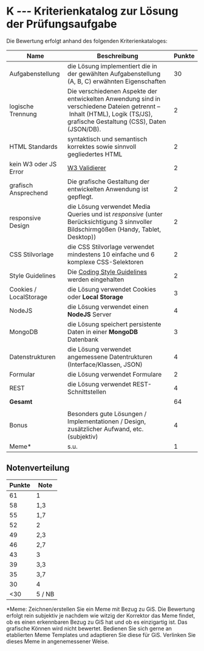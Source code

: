# **K _---_** Kriterienkatalog zur Lösung der Prüfungsaufgabe

Die Bewertung erfolgt anhand des folgenden Kriterienkataloges:

| Name                   | Beschreibung | Punkte   |
|------------------------|--------------|----------|
| Aufgabenstellung       | die Lösung implementiert die in der gewählten Aufgabenstellung (A, B, C) erwähnten Eigenschaften |30|
| logische Trennung      | Die verschiedenen Aspekte der entwickelten Anwendung sind in verschiedene Dateien getrennt – Inhalt (HTML), Logik (TS/JS), grafische Gestaltung (CSS), Daten (JSON/DB). |2|
| HTML Standards         | syntaktisch und semantisch korrektes sowie sinnvoll gegliedertes HTML |2|
| kein W3 oder JS Error  | [W3 Validierer](https://validator.w3.org/) |2|
| grafisch Ansprechend   | Die grafische Gestaltung der entwickelten Anwendung ist gepflegt. |2|
| responsive Design      | die Lösung verwendet Media Queries und ist *responsive* (unter Berücksichtigung 3 sinnvoller Bildschirmgößen (Handy, Tablet, Desktop)) |2|
| CSS Stilvorlage        | die CSS Stilvorlage verwendet mindestens 10 einfache und 6 komplexe CSS-Selektoren |2|
| Style Guidelines       | Die [Coding Style Guidelines](https://hs-furtwangen.github.io/GIS-SoSe-2020/codingstyle/) werden eingehalten |2|
| Cookies / LocalStorage | die Lösung verwendet Cookies oder **Local Storage** |3|
| NodeJS                 | die Lösung verwendet einen **NodeJS** Server |4|
| MongoDB                | die Lösung speichert persistente Daten in einer **MongoDB** Datenbank |3|
| Datenstrukturen        | die Lösung verwendet angemessene Datentrukturen (Interface/Klassen, JSON) |4|
| Formular               | die Lösung verwendet Formulare |2|
| REST                   | die Lösung verwendet REST-Schnittstellen |4|
|**Gesamt**||64|
||||
|Bonus| Besonders gute Lösungen / Implementationen / Design, zusätzlicher Aufwand, etc. (subjektiv) |4|
| Meme* | s.u. | 1 |

## Notenverteilung

| Punkte | Note |
|-|-|
|61| 1 |
|58| 1,3 |
|55| 1,7 |
|52|2|
|49|2,3|
|46|2,7|
|43|3|
|39|3,3|
|35|3,7|
|30|4|
|<30| 5 / NB|


\*Meme: Zeichnen/erstellen Sie ein Meme mit Bezug zu GiS. Die Bewertung erfolgt rein subjektiv je nachdem wie witzig der Korrektor das Meme findet, ob es einen erkennbaren Bezug zu GiS hat und ob es einzigartig ist. Das grafische Können wird nicht bewertet. Bedienen Sie sich gerne an etablierten Meme Templates und adaptieren Sie diese für GiS. Verlinken Sie dieses Meme in angenemessener Weise.